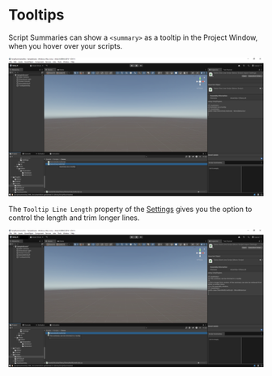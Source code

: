 # Tooltips

Script Summaries can show a `<summary>` as a tooltip in the Project Window,
when you hover over your scripts.

![](./Images/single_line_tooltip.png)

The `Tooltip Line Length` property of the [Settings](./settings.md)
gives you the option to control the length and trim longer lines.

![](./Images/multi_line_trim_tooltip.png)
